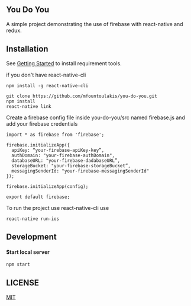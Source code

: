 ## You Do You
A simple project demonstrating the use of firebase with react-native and redux.

## Installation

See [Getting Started](https://facebook.github.io/react-native/docs/getting-started.html) to install requirement tools.

if you don't have react-native-cli
```
npm install -g react-native-cli
```

```
git clone https://github.com/mfountoulakis/you-do-you.git
npm install
react-native link
```

Create a firebase config file inside you-do-you/src named firebase.js and add your firebase credentials
```
import * as firebase from 'firebase';

firebase.initializeApp({
  apiKey: “your-firebase-apiKey-key”,
  authDomain: "your-firebase-authDomain",
  databaseURL: "your-firebase-dadabaseURL”,
  storageBucket: "your-firebase-storageBucket”,
  messagingSenderId: "your-firebase-messagingSenderId"
});

firebase.initializeApp(config);

export default firebase;

```

To run the project use react-native-cli use
```
react-native run-ios
```

## Development

#### Start local server

```bash
npm start
```

## LICENSE

[MIT](LICENSE)
